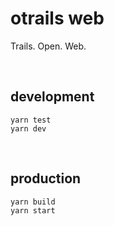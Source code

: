 # otrails web

Trails. Open. Web.

<br />




## development

```
yarn test
yarn dev
```

<br />




## production

```
yarn build
yarn start
```
